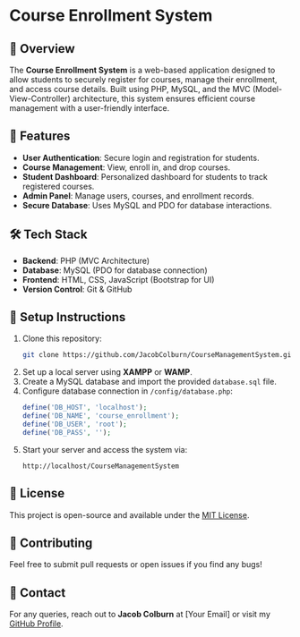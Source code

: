 # Course Enrollment System

## 📌 Overview
The **Course Enrollment System** is a web-based application designed to allow students to securely register for courses, manage their enrollment, and access course details. Built using PHP, MySQL, and the MVC (Model-View-Controller) architecture, this system ensures efficient course management with a user-friendly interface.

## 🚀 Features
- **User Authentication**: Secure login and registration for students.
- **Course Management**: View, enroll in, and drop courses.
- **Student Dashboard**: Personalized dashboard for students to track registered courses.
- **Admin Panel**: Manage users, courses, and enrollment records.
- **Secure Database**: Uses MySQL and PDO for database interactions.

## 🛠️ Tech Stack
- **Backend**: PHP (MVC Architecture)
- **Database**: MySQL (PDO for database connection)
- **Frontend**: HTML, CSS, JavaScript (Bootstrap for UI)
- **Version Control**: Git & GitHub

## 📖 Setup Instructions
1. Clone this repository:
   ```sh
   git clone https://github.com/JacobColburn/CourseManagementSystem.git
   ```
2. Set up a local server using **XAMPP** or **WAMP**.
3. Create a MySQL database and import the provided `database.sql` file.
4. Configure database connection in `/config/database.php`:
   ```php
   define('DB_HOST', 'localhost');
   define('DB_NAME', 'course_enrollment');
   define('DB_USER', 'root');
   define('DB_PASS', '');
   ```
5. Start your server and access the system via:
   ```
   http://localhost/CourseManagementSystem
   ```

## 📜 License
This project is open-source and available under the [MIT License](LICENSE).

## 🤝 Contributing
Feel free to submit pull requests or open issues if you find any bugs!

## 📩 Contact
For any queries, reach out to **Jacob Colburn** at [Your Email] or visit my [GitHub Profile](https://github.com/JacobColburn).
